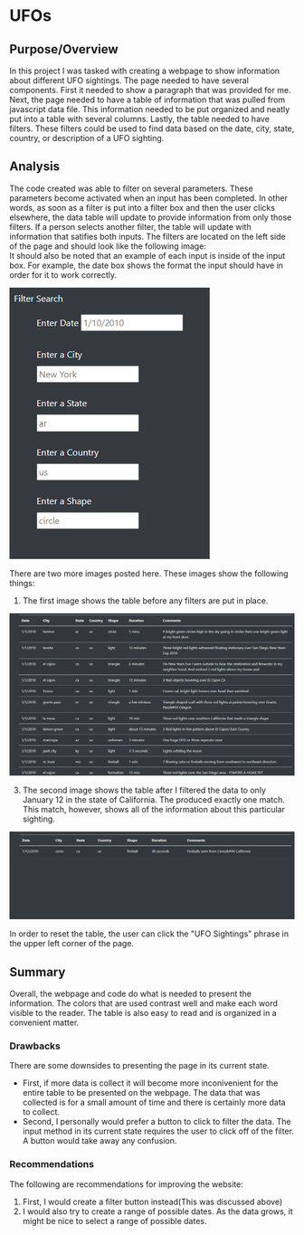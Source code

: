 # UFOs

## Purpose/Overview
In this project I was tasked with creating a webpage to show information about different UFO sightings.  The page needed to have several components.  First it needed to show a paragraph that was provided for me.  Next, the page needed to have a table of information that was pulled from javascript data file.  This information needed to be put organized and neatly put into a table with several columns.  Lastly, the table needed to have filters.  These filters could be used to find data based on the date, city, state, country, or description of a UFO sighting.  

## Analysis
The code created was able to filter on several parameters.  These parameters become activated when an input has been completed.  In other words, as soon as a filter is put into a filter box and then the user clicks elsewhere, the data table will update to provide information from only those filters.  If a person selects another filter, the table will update with information that satifies both inputs.  The filters are located on the left side of the page and should look like the following image:  
It should also be noted that an example of each input is inside of the input box.  For example, the date box shows the format the input should have in order for it to work correctly.

![ufosFilters.png](ufosFilters.png)

There are two more images posted here.  These images show the following things:
1. The first image shows the table before any filters are put in place.

![ufosPreFilter.png](ufosPreFilter.png)

3. The second image shows the table after I filtered the data to only January 12 in the state of California.  The produced exactly one match.  This match, however, shows all of the information about this particular sighting.

![ufosAfterFilter.png](ufosAfterFilter.png)

In order to reset the table, the user can click the "UFO Sightings" phrase in the upper left corner of the page.

## Summary
Overall, the webpage and code do what is needed to present the information.  The colors that are used contrast well and make each word visible to the reader.  The table is also easy to read and is organized in a convenient matter.

### Drawbacks
There are some downsides to presenting the page in its current state.  
- First, if more data is collect it will become more inconivenient for the entire table to be presented on the webpage.  The data that was collected is for a small amount of time and there is certainly more data to collect.
- Second, I personally would prefer a button to click to filter the data.  The input method in its current state requires the user to click off of the filter.  A button would take away any confusion.

### Recommendations
The following are recommendations for improving the website:
1. First, I would create a filter button instead(This was discussed above)
2. I would also try to create a range of possible dates.  As the data grows, it might be nice to select a range of possible dates. 
